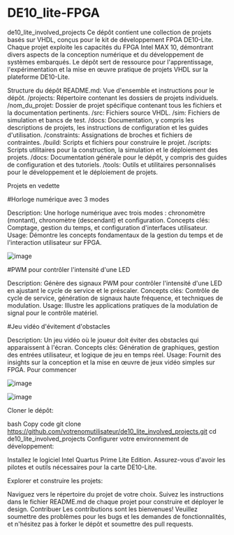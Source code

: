 # DE10_lite-FPGA

de10_lite_involved_projects
Ce dépôt contient une collection de projets basés sur VHDL, conçus pour le kit de développement FPGA DE10-Lite. Chaque projet exploite les capacités du FPGA Intel MAX 10, démontrant divers aspects de la conception numérique et du développement de systèmes embarqués. Le dépôt sert de ressource pour l'apprentissage, l'expérimentation et la mise en œuvre pratique de projets VHDL sur la plateforme DE10-Lite.

Structure du dépôt
README.md: Vue d'ensemble et instructions pour le dépôt.
/projects: Répertoire contenant les dossiers de projets individuels.
/nom_du_projet: Dossier de projet spécifique contenant tous les fichiers et la documentation pertinents.
/src: Fichiers source VHDL.
/sim: Fichiers de simulation et bancs de test.
/docs: Documentation, y compris les descriptions de projets, les instructions de configuration et les guides d'utilisation.
/constraints: Assignations de broches et fichiers de contraintes.
/build: Scripts et fichiers pour construire le projet.
/scripts: Scripts utilitaires pour la construction, la simulation et le déploiement des projets.
/docs: Documentation générale pour le dépôt, y compris des guides de configuration et des tutoriels.
/tools: Outils et utilitaires personnalisés pour le développement et le déploiement de projets.

Projets en vedette

#Horloge numérique avec 3 modes

Description: Une horloge numérique avec trois modes : chronomètre (montant), chronomètre (descendant) et configuration.
Concepts clés: Comptage, gestion du temps, et configuration d'interfaces utilisateur.
Usage: Démontre les concepts fondamentaux de la gestion du temps et de l'interaction utilisateur sur FPGA.

![image](https://github.com/Yakkary/DE10_lite-FPGA/assets/91556921/3d3d82cb-5700-48d6-8850-6d72bd8337a7)





#PWM pour contrôler l'intensité d'une LED

Description: Génère des signaux PWM pour contrôler l'intensité d'une LED en ajustant le cycle de service et le préscaler.
Concepts clés: Contrôle de cycle de service, génération de signaux haute fréquence, et techniques de modulation.
Usage: Illustre les applications pratiques de la modulation de signal pour le contrôle matériel.



#Jeu vidéo d'évitement d'obstacles

Description: Un jeu vidéo où le joueur doit éviter des obstacles qui apparaissent à l'écran.
Concepts clés: Génération de graphiques, gestion des entrées utilisateur, et logique de jeu en temps réel.
Usage: Fournit des insights sur la conception et la mise en œuvre de jeux vidéo simples sur FPGA.
Pour commencer

![image](https://github.com/Yakkary/DE10_lite-FPGA/assets/91556921/1cdf4c9f-0cd9-410e-8c1a-49c7dc21278f)

![image](https://github.com/Yakkary/DE10_lite-FPGA/assets/91556921/ec5d957d-81b0-4d67-a4df-7030e34447bd)


Cloner le dépôt:

bash
Copy code
git clone https://github.com/votrenomutilisateur/de10_lite_involved_projects.git
cd de10_lite_involved_projects
Configurer votre environnement de développement:

Installez le logiciel Intel Quartus Prime Lite Edition.
Assurez-vous d'avoir les pilotes et outils nécessaires pour la carte DE10-Lite.


Explorer et construire les projets:

Naviguez vers le répertoire du projet de votre choix.
Suivez les instructions dans le fichier README.md de chaque projet pour construire et déployer le design.
Contribuer
Les contributions sont les bienvenues! Veuillez soumettre des problèmes pour les bugs et les demandes de fonctionnalités, et n'hésitez pas à forker le dépôt et soumettre des pull requests.
